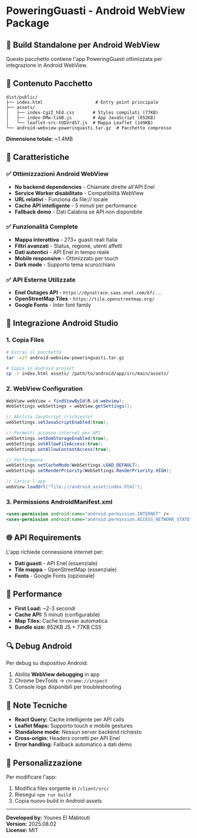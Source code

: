 # PoweringGuasti - Android WebView Package

## 📱 Build Standalone per Android WebView

Questo pacchetto contiene l'app PoweringGuasti ottimizzata per integrazione in Android WebView.

## 📁 Contenuto Pacchetto

```
dist/public/
├── index.html                    # Entry point principale
├── assets/
│   ├── index-CgzI_hEd.css       # Styles compilati (77KB)
│   ├── index-DMw-tibB.js        # App JavaScript (852KB)
│   └── leaflet-src-tUDVrd57.js  # Mappa Leaflet (149KB)
└── android-webview-poweringuasti.tar.gz  # Pacchetto compresso
```

**Dimensione totale:** ~1.4MB

## 🎯 Caratteristiche

### ✅ Ottimizzazioni Android WebView
- **No backend dependencies** - Chiamate dirette all'API Enel
- **Service Worker disabilitato** - Compatibilità WebView
- **URL relativi** - Funziona da file:// locale
- **Cache API intelligente** - 5 minuti per performance
- **Fallback demo** - Dati Calabria se API non disponibile

### ✅ Funzionalità Complete
- **Mappa interattiva** - 273+ guasti reali Italia
- **Filtri avanzati** - Status, regione, utenti affetti
- **Dati autentici** - API Enel in tempo reale
- **Mobile responsive** - Ottimizzato per touch
- **Dark mode** - Supporto tema scuro/chiaro

### ✅ API Esterne Utilizzate
- **Enel Outages API** - `https://dynatrace.saas.enel.com/bf/...`
- **OpenStreetMap Tiles** - `https://tile.openstreetmap.org/`
- **Google Fonts** - Inter font family

## 🔧 Integrazione Android Studio

### 1. Copia Files
```bash
# Estrai il pacchetto
tar -xzf android-webview-poweringuasti.tar.gz

# Copia in Android project
cp -r index.html assets/ /path/to/android/app/src/main/assets/
```

### 2. WebView Configuration
```java
WebView webView = findViewById(R.id.webview);
WebSettings webSettings = webView.getSettings();

// Abilita JavaScript (richiesto)
webSettings.setJavaScriptEnabled(true);

// Permetti accesso internet per API
webSettings.setDomStorageEnabled(true);
webSettings.setAllowFileAccess(true);
webSettings.setAllowContentAccess(true);

// Performance
webSettings.setCacheMode(WebSettings.LOAD_DEFAULT);
webSettings.setRenderPriority(WebSettings.RenderPriority.HIGH);

// Carica l'app
webView.loadUrl("file:///android_asset/index.html");
```

### 3. Permissions AndroidManifest.xml
```xml
<uses-permission android:name="android.permission.INTERNET" />
<uses-permission android:name="android.permission.ACCESS_NETWORK_STATE" />
```

## 🌐 API Requirements

L'app richiede connessione internet per:
- **Dati guasti** - API Enel (essenziale)
- **Tile mappa** - OpenStreetMap (essenziale)  
- **Fonts** - Google Fonts (opzionale)

## 🚀 Performance

- **First Load:** ~2-3 secondi
- **Cache API:** 5 minuti (configurabile)
- **Map Tiles:** Cache browser automatica
- **Bundle size:** 852KB JS + 77KB CSS

## 🔍 Debug Android

Per debug su dispositivo Android:
1. Abilita **WebView debugging** in app
2. Chrome DevTools → `chrome://inspect`
3. Console logs disponibili per troubleshooting

## 📝 Note Tecniche

- **React Query:** Cache intelligente per API calls
- **Leaflet Maps:** Supporto touch e mobile gestures
- **Standalone mode:** Nessun server backend richiesto
- **Cross-origin:** Headers corretti per API Enel
- **Error handling:** Fallback automatico a dati demo

## 🎨 Personalizzazione

Per modificare l'app:
1. Modifica files sorgente in `/client/src/`
2. Riesegui `npm run build`
3. Copia nuovo build in Android assets

---

**Developed by:** Younes El Mabtouti  
**Version:** 2025.08.02  
**License:** MIT